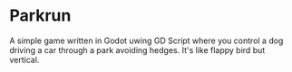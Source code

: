 # Parkrun

A simple game written in Godot uwing GD Script where you control a dog driving a car through a park avoiding hedges. It's like flappy bird but vertical.
